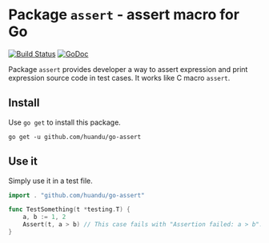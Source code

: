 # Package `assert` - assert macro for Go #

[![Build Status](https://travis-ci.org/huandu/go-assert.png?branch=master)](https://travis-ci.org/huandu/go-assert)
[![GoDoc](https://godoc.org/github.com/huandu/go-assert?status.svg)](https://godoc.org/github.com/huandu/go-assert)

Package `assert` provides developer a way to assert expression and print expression source code in test cases. It works like C macro `assert`.

## Install ##

Use `go get` to install this package.

    go get -u github.com/huandu/go-assert

## Use it ##

Simply use it in a test file.

```go
import . "github.com/huandu/go-assert"

func TestSomething(t *testing.T) {
    a, b := 1, 2
    Assert(t, a > b) // This case fails with "Assertion failed: a > b".
}
```
